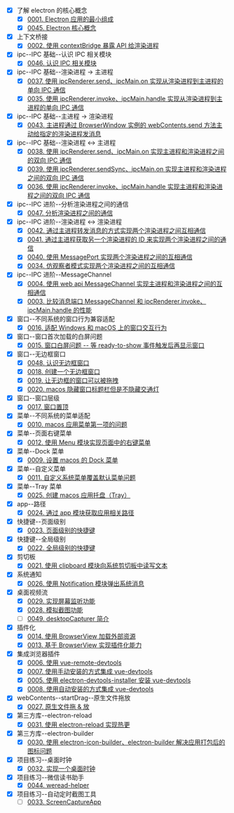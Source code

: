 - [x] 了解 electron 的核心概念
  - [x] [0001. Electron 应用的最小组成](./0001.%20Electron%20%E5%BA%94%E7%94%A8%E7%9A%84%E6%9C%80%E5%B0%8F%E7%BB%84%E6%88%90/README.md)
  - [x] [0045. Electron 核心概念](./0045.%20Electron%20%E6%A0%B8%E5%BF%83%E6%A6%82%E5%BF%B5/README.md)
- [x] 上下文桥接
  - [x] [0002. 使用 contextBridge 暴露 API 给渲染进程](./0002.%20%E4%BD%BF%E7%94%A8%20contextBridge%20%E6%9A%B4%E9%9C%B2%20API%20%E7%BB%99%E6%B8%B2%E6%9F%93%E8%BF%9B%E7%A8%8B/README.md)
- [x] ipc--IPC 基础--认识 IPC 相关模块
  - [x] [0046. 认识 IPC 相关模块](./0046.%20%E8%AE%A4%E8%AF%86%20IPC%20%E7%9B%B8%E5%85%B3%E6%A8%A1%E5%9D%97/README.md)
- [x] ipc--IPC 基础--渲染进程 -> 主进程
  - [x] [0037. 使用 ipcRenderer.send、ipcMain.on 实现从渲染进程到主进程的单向 IPC 通信](./0037.%20%E4%BD%BF%E7%94%A8%20ipcRenderer.send%E3%80%81ipcMain.on%20%E5%AE%9E%E7%8E%B0%E4%BB%8E%E6%B8%B2%E6%9F%93%E8%BF%9B%E7%A8%8B%E5%88%B0%E4%B8%BB%E8%BF%9B%E7%A8%8B%E7%9A%84%E5%8D%95%E5%90%91%20IPC%20%E9%80%9A%E4%BF%A1/README.md)
  - [x] [0035. 使用 ipcRenderer.invoke、ipcMain.handle 实现从渲染进程到主进程的单向 IPC 通信](./0035.%20%E4%BD%BF%E7%94%A8%20ipcRenderer.invoke%E3%80%81ipcMain.handle%20%E5%AE%9E%E7%8E%B0%E4%BB%8E%E6%B8%B2%E6%9F%93%E8%BF%9B%E7%A8%8B%E5%88%B0%E4%B8%BB%E8%BF%9B%E7%A8%8B%E7%9A%84%E5%8D%95%E5%90%91%20IPC%20%E9%80%9A%E4%BF%A1/README.md)
- [x] ipc--IPC 基础--主进程 -> 渲染进程
  - [x] [0043. 主进程通过 BrowserWindow 实例的 webContents.send 方法主动给指定的渲染进程发消息](./0043.%20%E4%B8%BB%E8%BF%9B%E7%A8%8B%E9%80%9A%E8%BF%87%20BrowserWindow%20%E5%AE%9E%E4%BE%8B%E7%9A%84%20webContents.send%20%E6%96%B9%E6%B3%95%E4%B8%BB%E5%8A%A8%E7%BB%99%E6%8C%87%E5%AE%9A%E7%9A%84%E6%B8%B2%E6%9F%93%E8%BF%9B%E7%A8%8B%E5%8F%91%E6%B6%88%E6%81%AF/README.md)
- [x] ipc--IPC 基础--渲染进程 <-> 主进程
  - [x] [0038. 使用 ipcRenderer.send、ipcMain.on 实现主进程和渲染进程之间的双向 IPC 通信](./0038.%20%E4%BD%BF%E7%94%A8%20ipcRenderer.send%E3%80%81ipcMain.on%20%E5%AE%9E%E7%8E%B0%E4%B8%BB%E8%BF%9B%E7%A8%8B%E5%92%8C%E6%B8%B2%E6%9F%93%E8%BF%9B%E7%A8%8B%E4%B9%8B%E9%97%B4%E7%9A%84%E5%8F%8C%E5%90%91%20IPC%20%E9%80%9A%E4%BF%A1/README.md)
  - [x] [0039. 使用 ipcRenderer.sendSync、ipcMain.on 实现主进程和渲染进程之间的双向 IPC 通信](./0039.%20%E4%BD%BF%E7%94%A8%20ipcRenderer.sendSync%E3%80%81ipcMain.on%20%E5%AE%9E%E7%8E%B0%E4%B8%BB%E8%BF%9B%E7%A8%8B%E5%92%8C%E6%B8%B2%E6%9F%93%E8%BF%9B%E7%A8%8B%E4%B9%8B%E9%97%B4%E7%9A%84%E5%8F%8C%E5%90%91%20IPC%20%E9%80%9A%E4%BF%A1/README.md)
  - [x] [0036. 使用 ipcRenderer.invoke、ipcMain.handle 实现主进程和渲染进程之间的双向 IPC 通信](./0036.%20%E4%BD%BF%E7%94%A8%20ipcRenderer.invoke%E3%80%81ipcMain.handle%20%E5%AE%9E%E7%8E%B0%E4%B8%BB%E8%BF%9B%E7%A8%8B%E5%92%8C%E6%B8%B2%E6%9F%93%E8%BF%9B%E7%A8%8B%E4%B9%8B%E9%97%B4%E7%9A%84%E5%8F%8C%E5%90%91%20IPC%20%E9%80%9A%E4%BF%A1/README.md)
- [x] ipc--IPC 进阶--分析渲染进程之间的通信
  - [x] [0047. 分析渲染进程之间的通信](./0047.%20%E5%88%86%E6%9E%90%E6%B8%B2%E6%9F%93%E8%BF%9B%E7%A8%8B%E4%B9%8B%E9%97%B4%E7%9A%84%E9%80%9A%E4%BF%A1/README.md)
- [x] ipc--IPC 进阶--渲染进程 <-> 渲染进程
  - [x] [0042. 通过主进程转发消息的方式实现两个渲染进程之间互相通信](./0042.%20%E9%80%9A%E8%BF%87%E4%B8%BB%E8%BF%9B%E7%A8%8B%E8%BD%AC%E5%8F%91%E6%B6%88%E6%81%AF%E7%9A%84%E6%96%B9%E5%BC%8F%E5%AE%9E%E7%8E%B0%E4%B8%A4%E4%B8%AA%E6%B8%B2%E6%9F%93%E8%BF%9B%E7%A8%8B%E4%B9%8B%E9%97%B4%E4%BA%92%E7%9B%B8%E9%80%9A%E4%BF%A1/README.md)
  - [x] [0041. 通过主进程获取另一个渲染进程的 ID 来实现两个渲染进程之间的通信](./0041.%20%E9%80%9A%E8%BF%87%E4%B8%BB%E8%BF%9B%E7%A8%8B%E8%8E%B7%E5%8F%96%E5%8F%A6%E4%B8%80%E4%B8%AA%E6%B8%B2%E6%9F%93%E8%BF%9B%E7%A8%8B%E7%9A%84%20ID%20%E6%9D%A5%E5%AE%9E%E7%8E%B0%E4%B8%A4%E4%B8%AA%E6%B8%B2%E6%9F%93%E8%BF%9B%E7%A8%8B%E4%B9%8B%E9%97%B4%E7%9A%84%E9%80%9A%E4%BF%A1/README.md)
  - [x] [0040. 使用 MessagePort 实现两个渲染进程之间的互相通信](./0040.%20%E4%BD%BF%E7%94%A8%20MessagePort%20%E5%AE%9E%E7%8E%B0%E4%B8%A4%E4%B8%AA%E6%B8%B2%E6%9F%93%E8%BF%9B%E7%A8%8B%E4%B9%8B%E9%97%B4%E7%9A%84%E4%BA%92%E7%9B%B8%E9%80%9A%E4%BF%A1/README.md)
  - [x] [0034. 仿观察者模式实现两个渲染进程之间的互相通信](./0034.%20%E4%BB%BF%E8%A7%82%E5%AF%9F%E8%80%85%E6%A8%A1%E5%BC%8F%E5%AE%9E%E7%8E%B0%E4%B8%A4%E4%B8%AA%E6%B8%B2%E6%9F%93%E8%BF%9B%E7%A8%8B%E4%B9%8B%E9%97%B4%E7%9A%84%E4%BA%92%E7%9B%B8%E9%80%9A%E4%BF%A1/README.md)
- [x] ipc--IPC 进阶--MessageChannel
  - [x] [0004. 使用 web api MessageChannel 实现主进程和渲染进程之间的互相通信](./0004.%20%E4%BD%BF%E7%94%A8%20web%20api%20MessageChannel%20%E5%AE%9E%E7%8E%B0%E4%B8%BB%E8%BF%9B%E7%A8%8B%E5%92%8C%E6%B8%B2%E6%9F%93%E8%BF%9B%E7%A8%8B%E4%B9%8B%E9%97%B4%E7%9A%84%E4%BA%92%E7%9B%B8%E9%80%9A%E4%BF%A1/README.md)
  - [x] [0003. 比较消息端口 MessageChannel 和 ipcRenderer.invoke、ipcMain.handle 的性能](./0003.%20%E6%AF%94%E8%BE%83%E6%B6%88%E6%81%AF%E7%AB%AF%E5%8F%A3%20MessageChannel%20%E5%92%8C%20ipcRenderer.invoke%E3%80%81ipcMain.handle%20%E7%9A%84%E6%80%A7%E8%83%BD/README.md)
- [x] 窗口--不同系统的窗口行为兼容适配
  - [x] [0016. 适配 Windows 和 macOS 上的窗口交互行为](./0016.%20%E9%80%82%E9%85%8D%20Windows%20%E5%92%8C%20macOS%20%E4%B8%8A%E7%9A%84%E7%AA%97%E5%8F%A3%E4%BA%A4%E4%BA%92%E8%A1%8C%E4%B8%BA/README.md)
- [x] 窗口--窗口首次加载的白屏问题
  - [x] [0015. 窗口白屏问题 -- 等 ready-to-show 事件触发后再显示窗口](./0015.%20%E7%AA%97%E5%8F%A3%E7%99%BD%E5%B1%8F%E9%97%AE%E9%A2%98%20--%20%E7%AD%89%20ready-to-show%20%E4%BA%8B%E4%BB%B6%E8%A7%A6%E5%8F%91%E5%90%8E%E5%86%8D%E6%98%BE%E7%A4%BA%E7%AA%97%E5%8F%A3/README.md)
- [x] 窗口--无边框窗口
  - [x] [0048. 认识无边框窗口](./0048.%20%E8%AE%A4%E8%AF%86%E6%97%A0%E8%BE%B9%E6%A1%86%E7%AA%97%E5%8F%A3/README.md)
  - [x] [0018. 创建一个无边框窗口](./0018.%20%E5%88%9B%E5%BB%BA%E4%B8%80%E4%B8%AA%E6%97%A0%E8%BE%B9%E6%A1%86%E7%AA%97%E5%8F%A3/README.md)
  - [x] [0019. 让无边框的窗口可以被拖拽](./0019.%20%E8%AE%A9%E6%97%A0%E8%BE%B9%E6%A1%86%E7%9A%84%E7%AA%97%E5%8F%A3%E5%8F%AF%E4%BB%A5%E8%A2%AB%E6%8B%96%E6%8B%BD/README.md)
  - [x] [0020. macos 隐藏窗口标题栏但是不隐藏交通灯](./0020.%20macos%20%E9%9A%90%E8%97%8F%E7%AA%97%E5%8F%A3%E6%A0%87%E9%A2%98%E6%A0%8F%E4%BD%86%E6%98%AF%E4%B8%8D%E9%9A%90%E8%97%8F%E4%BA%A4%E9%80%9A%E7%81%AF/README.md)
- [x] 窗口--窗口层级
  - [x] [0017. 窗口置顶](./0017.%20%E7%AA%97%E5%8F%A3%E7%BD%AE%E9%A1%B6/README.md)
- [x] 菜单--不同系统的菜单适配
  - [x] [0010. macos 应用菜单第一项的问题](./0010.%20macos%20%E5%BA%94%E7%94%A8%E8%8F%9C%E5%8D%95%E7%AC%AC%E4%B8%80%E9%A1%B9%E7%9A%84%E9%97%AE%E9%A2%98/README.md)
- [x] 菜单--页面右键菜单
  - [x] [0012. 使用 Menu 模块实现页面中的右键菜单](./0012.%20%E4%BD%BF%E7%94%A8%20Menu%20%E6%A8%A1%E5%9D%97%E5%AE%9E%E7%8E%B0%E9%A1%B5%E9%9D%A2%E4%B8%AD%E7%9A%84%E5%8F%B3%E9%94%AE%E8%8F%9C%E5%8D%95/README.md)
- [x] 菜单--Dock 菜单
  - [x] [0009. 设置 macos 的 Dock 菜单](./0009.%20%E8%AE%BE%E7%BD%AE%20macos%20%E7%9A%84%20Dock%20%E8%8F%9C%E5%8D%95/README.md)
- [x] 菜单--自定义菜单
  - [x] [0011. 自定义系统菜单覆盖默认菜单问题](./0011.%20%E8%87%AA%E5%AE%9A%E4%B9%89%E7%B3%BB%E7%BB%9F%E8%8F%9C%E5%8D%95%E8%A6%86%E7%9B%96%E9%BB%98%E8%AE%A4%E8%8F%9C%E5%8D%95%E9%97%AE%E9%A2%98/README.md)
- [x] 菜单--Tray 菜单
  - [x] [0025. 创建 macos 应用托盘（Tray）](./0025.%20%E5%88%9B%E5%BB%BA%20macos%20%E5%BA%94%E7%94%A8%E6%89%98%E7%9B%98%EF%BC%88Tray%EF%BC%89/README.md)
- [x] app--路径
  - [x] [0024. 通过 app 模块获取应用相关路径](./0024.%20%E9%80%9A%E8%BF%87%20app%20%E6%A8%A1%E5%9D%97%E8%8E%B7%E5%8F%96%E5%BA%94%E7%94%A8%E7%9B%B8%E5%85%B3%E8%B7%AF%E5%BE%84/README.md)
- [x] 快捷键--页面级别
  - [x] [0023. 页面级别的快捷键](./0023.%20%E9%A1%B5%E9%9D%A2%E7%BA%A7%E5%88%AB%E7%9A%84%E5%BF%AB%E6%8D%B7%E9%94%AE/README.md)
- [x] 快捷键--全局级别
  - [x] [0022. 全局级别的快捷键](./0022.%20%E5%85%A8%E5%B1%80%E7%BA%A7%E5%88%AB%E7%9A%84%E5%BF%AB%E6%8D%B7%E9%94%AE/README.md)
- [x] 剪切板
  - [x] [0021. 使用 clipboard 模块向系统剪切板中读写文本](./0021.%20%E4%BD%BF%E7%94%A8%20clipboard%20%E6%A8%A1%E5%9D%97%E5%90%91%E7%B3%BB%E7%BB%9F%E5%89%AA%E5%88%87%E6%9D%BF%E4%B8%AD%E8%AF%BB%E5%86%99%E6%96%87%E6%9C%AC/README.md)
- [x] 系统通知
  - [x] [0026. 使用 Notification 模块弹出系统消息](./0026.%20%E4%BD%BF%E7%94%A8%20Notification%20%E6%A8%A1%E5%9D%97%E5%BC%B9%E5%87%BA%E7%B3%BB%E7%BB%9F%E6%B6%88%E6%81%AF/README.md)
- [x] 桌面视频流
  - [x] [0029. 实现屏幕监听功能](./0029.%20%E5%AE%9E%E7%8E%B0%E5%B1%8F%E5%B9%95%E7%9B%91%E5%90%AC%E5%8A%9F%E8%83%BD/README.md)
  - [x] [0028. 模拟截图功能](./0028.%20%E6%A8%A1%E6%8B%9F%E6%88%AA%E5%9B%BE%E5%8A%9F%E8%83%BD/README.md)
  - [ ] [0049. desktopCapturer 简介](./0049.%20desktopCapturer%20%E7%AE%80%E4%BB%8B/README.md)
- [x] 插件化
  - [x] [0014. 使用 BrowserView 加载外部资源](./0014.%20%E4%BD%BF%E7%94%A8%20BrowserView%20%E5%8A%A0%E8%BD%BD%E5%A4%96%E9%83%A8%E8%B5%84%E6%BA%90/README.md)
  - [x] [0013. 基于 BrowserView 实现插件化能力](./0013.%20%E5%9F%BA%E4%BA%8E%20BrowserView%20%E5%AE%9E%E7%8E%B0%E6%8F%92%E4%BB%B6%E5%8C%96%E8%83%BD%E5%8A%9B/README.md)
- [x] 集成浏览器插件
  - [x] [0006. 使用 vue-remote-devtools](./0006.%20%E4%BD%BF%E7%94%A8%20vue-remote-devtools/README.md)
  - [x] [0007. 使用手动安装的方式集成 vue-devtools](./0007.%20%E4%BD%BF%E7%94%A8%E6%89%8B%E5%8A%A8%E5%AE%89%E8%A3%85%E7%9A%84%E6%96%B9%E5%BC%8F%E9%9B%86%E6%88%90%20vue-devtools/README.md)
  - [x] [0005. 使用 electron-devtools-installer 安装 vue-devtools](./0005.%20%E4%BD%BF%E7%94%A8%20electron-devtools-installer%20%E5%AE%89%E8%A3%85%20vue-devtools/README.md)
  - [x] [0008. 使用自动安装的方式集成 vue-devtools](./0008.%20%E4%BD%BF%E7%94%A8%E8%87%AA%E5%8A%A8%E5%AE%89%E8%A3%85%E7%9A%84%E6%96%B9%E5%BC%8F%E9%9B%86%E6%88%90%20vue-devtools/README.md)
- [x] webContents--startDrag--原生文件拖放
  - [x] [0027. 原生文件拖 & 放](./0027.%20%E5%8E%9F%E7%94%9F%E6%96%87%E4%BB%B6%E6%8B%96%20%26%20%E6%94%BE/README.md)
- [x] 第三方库--electron-reload
  - [x] [0031. 使用 electron-reload 实现热更](./0031.%20%E4%BD%BF%E7%94%A8%20electron-reload%20%E5%AE%9E%E7%8E%B0%E7%83%AD%E6%9B%B4/README.md)
- [x] 第三方库--electron-builder
  - [x] [0030. 使用 electron-icon-builder、electron-builder 解决应用打包后的图标问题](./0030.%20%E4%BD%BF%E7%94%A8%20electron-icon-builder%E3%80%81electron-builder%20%E8%A7%A3%E5%86%B3%E5%BA%94%E7%94%A8%E6%89%93%E5%8C%85%E5%90%8E%E7%9A%84%E5%9B%BE%E6%A0%87%E9%97%AE%E9%A2%98/README.md)
- [x] 项目练习--桌面时钟
  - [x] [0032. 实现一个桌面时钟](./0032.%20%E5%AE%9E%E7%8E%B0%E4%B8%80%E4%B8%AA%E6%A1%8C%E9%9D%A2%E6%97%B6%E9%92%9F/README.md)
- [x] 项目练习--微信读书助手
  - [x] [0044. weread-helper](./0044.%20weread-helper/README.md)
- [x] 项目练习--自动定时截图工具
  - [ ] [0033. ScreenCaptureApp](./0033.%20ScreenCaptureApp/README.md)
